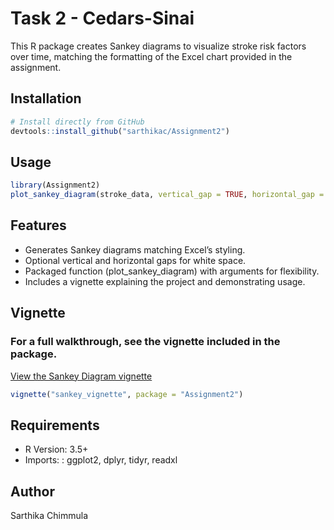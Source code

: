 # Task 2 - Cedars-Sinai

This R package creates Sankey diagrams to visualize stroke risk factors over time, matching the formatting of the Excel chart provided in the assignment. 

## Installation

```r
# Install directly from GitHub
devtools::install_github("sarthikac/Assignment2")
```
## Usage
```r
library(Assignment2)
plot_sankey_diagram(stroke_data, vertical_gap = TRUE, horizontal_gap = TRUE)
```

## Features
- Generates Sankey diagrams matching Excel’s styling.
- Optional vertical and horizontal gaps for white space.
- Packaged function (plot_sankey_diagram) with arguments for flexibility.
- Includes a vignette explaining the project and demonstrating usage.

## Vignette
### For a full walkthrough, see the vignette included in the package.
[View the Sankey Diagram vignette](https://sarthikac.github.io/Assignment2/)
```r
vignette("sankey_vignette", package = "Assignment2")
```

## Requirements
- R Version: 3.5+
- Imports: : ggplot2, dplyr, tidyr, readxl

## Author
Sarthika Chimmula
